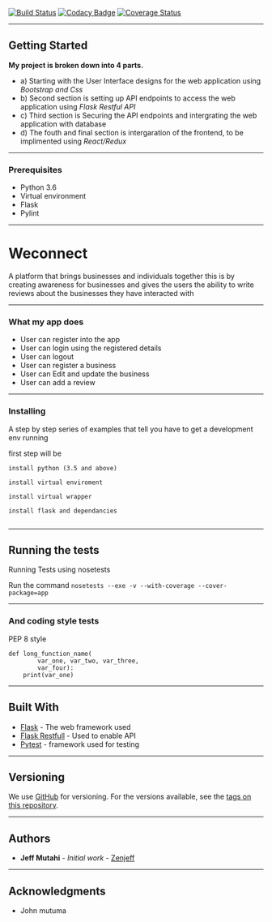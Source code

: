 [![Build Status](https://travis-ci.org/zenjutahi/WeConnect3-db.svg?branch=master)](https://travis-ci.org/zenjutahi/WeConnect3-db)
[![Codacy Badge](https://api.codacy.com/project/badge/Grade/028dfff430134ddab3452cb8c1bcae28)](https://www.codacy.com/app/zenjutahi/WeConnect_Challenge3?utm_source=github.com&amp;utm_medium=referral&amp;utm_content=zenjutahi/WeConnect_Challenge3&amp;utm_campaign=Badge_Grade)
[![Coverage Status](https://coveralls.io/repos/github/zenjutahi/WeConnect_Challenge3/badge.svg?branch=master)](https://coveralls.io/github/zenjutahi/WeConnect_Challenge3?branch=master)
____
## Getting Started
**My project is broken down into 4 parts.**
* a) Starting with the User Interface designs for the web application using _Bootstrap and Css_
* b) Second section is setting up API endpoints to access the web application using _Flask Restful API_
* c) Third section is Securing the API endpoints and intergrating the web application with database
* d) The fouth and final section is intergaration of the frontend, to be implimented using _React/Redux_
____
### Prerequisites
* Python 3.6
* Virtual environment
* Flask
* Pylint
____
# Weconnect
 A platform that brings businesses and individuals together this is by creating awareness for businesses and gives the users the ability to write reviews about the businesses they have interacted with

____
### What my app does
* User can register into the app
* User can login using the registered details
* User can logout
* User can register a business
* User can Edit and update the business
* User can add a review

____
### Installing

A step by step series of examples that tell you have to get a development env running

first step will be
```
install python (3.5 and above)

install virtual enviroment

install virtual wrapper

install flask and dependancies


```
____
## Running the tests

Running Tests using nosetests

Run the command `nosetests --exe -v --with-coverage --cover-package=app`

____
### And coding style tests

PEP 8 style

```
def long_function_name(
        var_one, var_two, var_three,
        var_four):
    print(var_one)

```

____
## Built With

* [Flask](http://flask.pocoo.org/) - The web framework used
* [Flask Restfull](https://flask-restful.readthedocs.io/en/latest/) - Used to enable API
* [Pytest](https://docs.pytest.org/en/latest/) - framework used for testing
____
## Versioning

We use [GitHub](https://github.com/) for versioning. For the versions available, see the [tags on this repository](https://github.com/zenjutahi/Weconnect/).
____
## Authors

* **Jeff Mutahi** - *Initial work* - [Zenjeff](https://github.com/zenjutahi)

____
## Acknowledgments

* John mutuma
